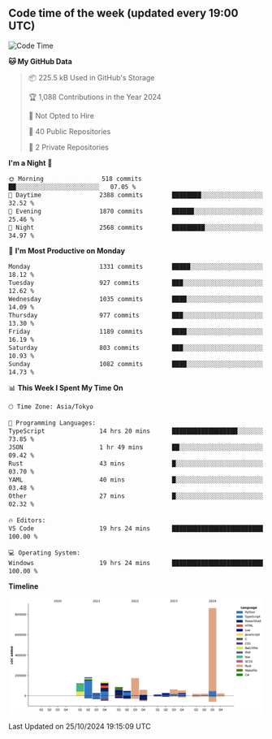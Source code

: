## Code time of the week (updated every 19:00 UTC)

<!--START_SECTION:waka-->
![Code Time](http://img.shields.io/badge/Code%20Time-3%2C807%20hrs%2019%20mins-blue)

**🐱 My GitHub Data** 

> 📦 225.5 kB Used in GitHub's Storage 
 > 
> 🏆 1,088 Contributions in the Year 2024
 > 
> 🚫 Not Opted to Hire
 > 
> 📜 40 Public Repositories 
 > 
> 🔑 2 Private Repositories 
 > 
**I'm a Night 🦉** 

```text
🌞 Morning                518 commits         ██░░░░░░░░░░░░░░░░░░░░░░░   07.05 % 
🌆 Daytime                2388 commits        ████████░░░░░░░░░░░░░░░░░   32.52 % 
🌃 Evening                1870 commits        ██████░░░░░░░░░░░░░░░░░░░   25.46 % 
🌙 Night                  2568 commits        █████████░░░░░░░░░░░░░░░░   34.97 % 
```
📅 **I'm Most Productive on Monday** 

```text
Monday                   1331 commits        █████░░░░░░░░░░░░░░░░░░░░   18.12 % 
Tuesday                  927 commits         ███░░░░░░░░░░░░░░░░░░░░░░   12.62 % 
Wednesday                1035 commits        ████░░░░░░░░░░░░░░░░░░░░░   14.09 % 
Thursday                 977 commits         ███░░░░░░░░░░░░░░░░░░░░░░   13.30 % 
Friday                   1189 commits        ████░░░░░░░░░░░░░░░░░░░░░   16.19 % 
Saturday                 803 commits         ███░░░░░░░░░░░░░░░░░░░░░░   10.93 % 
Sunday                   1082 commits        ████░░░░░░░░░░░░░░░░░░░░░   14.73 % 
```


📊 **This Week I Spent My Time On** 

```text
🕑︎ Time Zone: Asia/Tokyo

💬 Programming Languages: 
TypeScript               14 hrs 20 mins      ██████████████████░░░░░░░   73.85 % 
JSON                     1 hr 49 mins        ██░░░░░░░░░░░░░░░░░░░░░░░   09.42 % 
Rust                     43 mins             █░░░░░░░░░░░░░░░░░░░░░░░░   03.70 % 
YAML                     40 mins             █░░░░░░░░░░░░░░░░░░░░░░░░   03.48 % 
Other                    27 mins             █░░░░░░░░░░░░░░░░░░░░░░░░   02.32 % 

🔥 Editors: 
VS Code                  19 hrs 24 mins      █████████████████████████   100.00 % 

💻 Operating System: 
Windows                  19 hrs 24 mins      █████████████████████████   100.00 % 
```

**Timeline**

![Lines of Code chart](https://raw.githubusercontent.com/SARDONYX-sard/SARDONYX-sard/main/assets/bar_graph.png)


 Last Updated on 25/10/2024 19:15:09 UTC
<!--END_SECTION:waka-->
